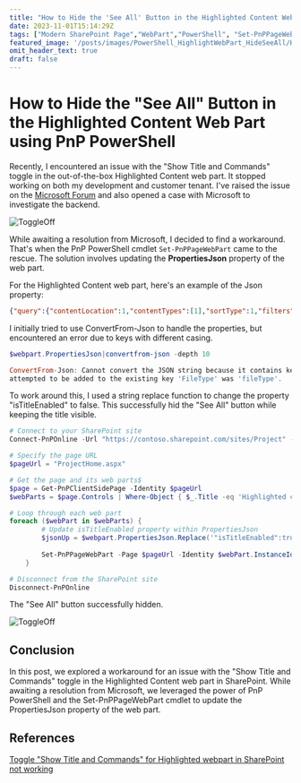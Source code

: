 ```yaml
---
title: "How to Hide the 'See All' Button in the Highlighted Content Web Part using PnP PowerShell"
date: 2023-11-01T15:14:29Z
tags: ["Modern SharePoint Page","WebPart","PowerShell", "Set-PnPPageWebPart"]
featured_image: '/posts/images/PowerShell_HighlightWebPart_HideSeeAll/HighlightWebpart.png'
omit_header_text: true
draft: false
---
```


# How to Hide the "See All" Button in the Highlighted Content Web Part using PnP PowerShell

Recently, I encountered an issue with the "Show Title and Commands" toggle in the out-of-the-box Highlighted Content web part. It stopped working on both my development and customer tenant. I've raised the issue on the [Microsoft Forum](https://answers.microsoft.com/en-us/msoffice/forum/all/toggle-show-title-and-commands-for-highlighted/f74fd668-2fac-45e3-a171-1563494c01c1) and also opened a case with Microsoft to investigate the backend. 

![ToggleOff](../images/PowerShell_HighlightWebPart_HideSeeAll/HighlightWebpart.png)

While awaiting a resolution from Microsoft, I decided to find a workaround. That's when the PnP PowerShell cmdlet `Set-PnPPageWebPart` came to the rescue. The solution involves updating the **PropertiesJson** property of the web part.

For the Highlighted Content web part, here's an example of the Json property:

```json
{"query":{"contentLocation":1,"contentTypes":[1],"sortType":1,"filters":[{"filterType":1,"value":""}]},"templateId":1,"maxItemsPerPage":8,"hideWebPartWhenEmpty":false,"sites":[],"queryMode":"Basic","isTitleEnabled":true,"layoutId":"Card","dataProviderId":"Search","displayMaps":{"1":{"headingText":{"sources":["SiteTitle"]},"headingUrl":{"sources":["SPWebUrl"]},"title":{"sources":["UserName","Title"]},"personImageUrl":{"sources":["ProfileImageSrc"]},"name":{"sources":["Name"]},"initials":{"sources":["Initials"]},"itemUrl":{"sources":["WebPath"]},"activity":{"sources":["ModifiedDate"]},"previewUrl":{"sources":["PreviewUrl","PictureThumbnailURL"]},"iconUrl":{"sources":["IconUrl"]},"accentColor":{"sources":["AccentColor"]},"cardType":{"sources":["CardType"]},"tipActionLabel":{"sources":["TipActionLabel"]},"tipActionButtonIcon":{"sources":["TipActionButtonIcon"]},"className":{"sources":["ClassName"]},"telemetryProperties":{"sources":["TelemetryProperties"]},"imageOverlapText":{"sources":["ImageOverlapText"]},"imageOverlapTextAriaLabel":{"sources":["ImageOverlapTextAriaLabel"]},"spWebUrl":{"sources":["SPWebUrl"]},"fileType":{"sources":["FileType"]},"UniqueID":{"sources":["UniqueID"]},"iframeUrl":{"sources":["iframeUrl"]},"isVideoItem":{"sources":["isVideoItem"]}},"2":{"column1":{"heading":"Filetype","sources":["FileType"],"width":34},"column2":{"heading":"Title","sources":["Title"],"linkUrls":["WebPath"],"width":250},"column3":{"heading":"Modified","sources":["ModifiedDate"],"width":100},"column4":{"heading":"Modified By","sources":["Name"],"width":150}},"3":{"id":{"sources":["UniqueID"]},"edit":{"sources":["edit"]},"DefaultEncodingURL":{"sources":["DefaultEncodingURL"]},"FileExtension":{"sources":["FileExtension"]},"FileType":{"sources":["FileType"]},"imageOverlapText":{"sources":["ImageOverlapText"]},"imageOverlapTextAriaLabel":{"sources":["ImageOverlapTextAriaLabel"]},"Path":{"sources":["Path"]},"PictureThumbnailURL":{"sources":["PictureThumbnailURL"]},"PreviewUrl":{"sources":["PreviewUrl"]},"SiteID":{"sources":["SiteID"]},"SiteTitle":{"sources":["SiteTitle"]},"Title":{"sources":["Title"]},"UniqueID":{"sources":["UniqueID"]},"WebId":{"sources":["WebId"]},"WebPath":{"sources":["WebPath"]},"spWebUrl":{"sources":["SPWebUrl"]},"fileType":{"sources":["FileType"]},"iframeUrl":{"sources":["iframeUrl"]},"isVideoItem":{"sources":["isVideoItem"]}},"4":{"headingText":{"sources":["SiteTitle"]},"headingUrl":{"sources":["SPWebUrl"]},"title":{"sources":["UserName","Title"]},"personImageUrl":{"sources":["ProfileImageSrc"]},"name":{"sources":["Name"]},"initials":{"sources":["Initials"]},"itemUrl":{"sources":["WebPath"]},"activity":{"sources":["ModifiedDate"]},"previewUrl":{"sources":["PreviewUrl","PictureThumbnailURL"]},"iconUrl":{"sources":["IconUrl"]},"accentColor":{"sources":["AccentColor"]},"cardType":{"sources":["CardType"]},"tipActionLabel":{"sources":["TipActionLabel"]},"tipActionButtonIcon":{"sources":["TipActionButtonIcon"]},"className":{"sources":["ClassName"]},"telemetryProperties":{"sources":["TelemetryProperties"]},"imageOverlapText":{"sources":["ImageOverlapText"]},"imageOverlapTextAriaLabel":{"sources":["ImageOverlapTextAriaLabel"]},"spWebUrl":{"sources":["SPWebUrl"]},"fileType":{"sources":["FileType"]},"UniqueID":{"sources":["UniqueID"]},"iframeUrl":{"sources":["iframeUrl"]},"isVideoItem":{"sources":["isVideoItem"]}},"6":{"headingText":{"sources":["SiteTitle"]},"headingUrl":{"sources":["SPWebUrl"]},"title":{"sources":["UserName","Title"]},"personImageUrl":{"sources":["ProfileImageSrc"]},"name":{"sources":["Name"]},"initials":{"sources":["Initials"]},"itemUrl":{"sources":["WebPath"]},"activity":{"sources":["ModifiedDate"]},"previewUrl":{"sources":["PreviewUrl","PictureThumbnailURL"]},"iconUrl":{"sources":["IconUrl"]},"accentColor":{"sources":["AccentColor"]},"cardType":{"sources":["CardType"]},"tipActionLabel":{"sources":["TipActionLabel"]},"tipActionButtonIcon":{"sources":["TipActionButtonIcon"]},"className":{"sources":["ClassName"]},"telemetryProperties":{"sources":["TelemetryProperties"]},"imageOverlapText":{"sources":["ImageOverlapText"]},"imageOverlapTextAriaLabel":{"sources":["ImageOverlapTextAriaLabel"]},"spWebUrl":{"sources":["SPWebUrl"]},"fileType":{"sources":["FileType"]},"UniqueID":{"sources":["UniqueID"]},"iframeUrl":{"sources":["iframeUrl"]},"isVideoItem":{"sources":["isVideoItem"]}}},"webId":"f9d0ac17-0a85-4b1b-937d-e106eb50af40","siteId":"0e969b42-9107-4e0a-a16d-77ba2ea54ec3"}
```

I initially tried to use ConvertFrom-Json to handle the properties, but encountered an error due to keys with different casing.
```PowerShell
$webpart.PropertiesJson|convertfrom-json -depth 10

ConvertFrom-Json: Cannot convert the JSON string because it contains keys with different casing. Please use the -AsHashTable switch instead. The key that was
attempted to be added to the existing key 'FileType' was 'fileType'.
```

To work around this, I used a string replace function to change the property "isTitleEnabled" to false. This successfully hid the "See All" button while keeping the title visible.
 
```powershell
# Connect to your SharePoint site
Connect-PnPOnline -Url "https://contoso.sharepoint.com/sites/Project" -Interactive

# Specify the page URL
$pageUrl = "ProjectHome.aspx"

# Get the page and its web parts$
$page = Get-PnPClientSidePage -Identity $pageUrl
$webParts = $page.Controls | Where-Object { $_.Title -eq 'Highlighted content' } 

# Loop through each web part
foreach ($webPart in $webParts) {
        # Update isTitleEnabled property within PropertiesJson
        $jsonUp = $webpart.PropertiesJson.Replace('"isTitleEnabled":true','"isTitleEnabled":false') 
        
        Set-PnPPageWebPart -Page $pageUrl -Identity $webPart.InstanceId -PropertiesJson $jsonUp
    }

# Disconnect from the SharePoint site
Disconnect-PnPOnline
```

The "See All" button successfully hidden.

![ToggleOff](../images/PowerShell_HighlightWebPart_HideSeeAll/ToggleOff.png)

## Conclusion

In this post, we explored a workaround for an issue with the "Show Title and Commands" toggle in the Highlighted Content web part in SharePoint. While awaiting a resolution from Microsoft, we leveraged the power of PnP PowerShell and the Set-PnPPageWebPart cmdlet to update the PropertiesJson property of the web part.

## References

[Toggle "Show Title and Commands" for Highlighted webpart in SharePoint not working](https://answers.microsoft.com/en-us/msoffice/forum/all/toggle-show-title-and-commands-for-highlighted/f74fd668-2fac-45e3-a171-1563494c01c1)